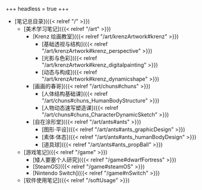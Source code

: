 +++
headless = true
+++

- [笔记总目录]({{< relref "/" >}})
  - [美术学习笔记]({{< relref "/art" >}})
    - [Krenz 绘画教室]({{< relref "/art/krenzArtwork#krenz" >}})
      - [基础透视与结构]({{< relref "/art/krenzArtwork#krenz_perspective" >}})
      - [光影与色彩]({{< relref "/art/krenzArtwork#krenz_digitalpainting" >}})
      - [动态与构成]({{< relref "/art/krenzArtwork#krenz_dynamicshape" >}})
    - [画画的春哥]({{< relref "/art/chuns#chuns" >}})
      - [人体结构基础课]({{< relref "/art/chuns#chuns_HumanBodyStructure" >}})
      - [人物动态速写塑造课]({{< relref "/art/chuns#chuns_CharacterDynamicSketch" >}})
    - [自在涂形堂]({{< relref "/art/ants#ants" >}})
      - [图形·平设]({{< relref "/art/ants#ants_graphicDesign" >}})
      - [素体·体态]({{< relref "/art/ants#ants_humanBodyDesign" >}})
      - [道具球]({{< relref "/art/ants#ants_propBall" >}})
  - [游戏笔记]({{< relref "/game" >}})
    - [矮人要塞个人研究]({{< relref "/game#dwarfFortress" >}})
    - [SteamOS]({{< relref "/game#steamOS" >}})
    - [Nintendo Switch]({{< relref "/game#nSwitch" >}})
  - [软件使用笔记]({{< relref "/softUsage" >}})
